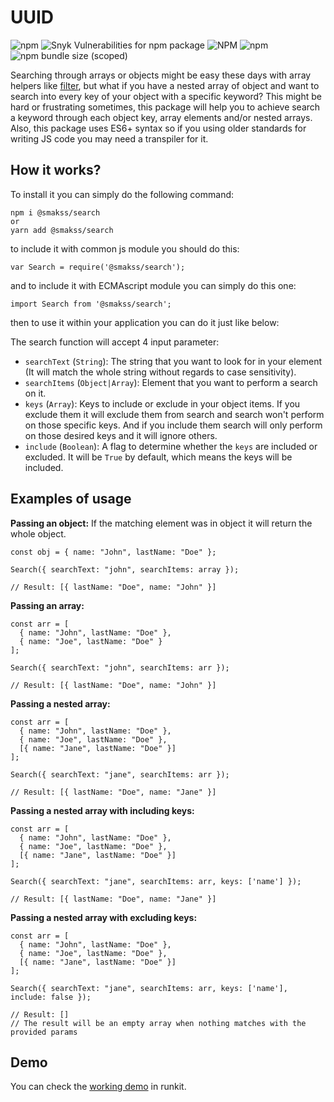 # UUID

![npm](https://img.shields.io/npm/v/@smakss/search) ![Snyk Vulnerabilities for npm package](https://img.shields.io/snyk/vulnerabilities/npm/@smakss/search) ![NPM](https://img.shields.io/npm/l/@smakss/search) ![npm](https://img.shields.io/npm/dt/@smakss/search) ![npm bundle size (scoped)](https://img.shields.io/bundlephobia/min/@smakss/search)

Searching through arrays or objects might be easy these days with array helpers like [filter](https://developer.mozilla.org/en-US/docs/Web/JavaScript/Reference/Global_Objects/Array/filter), but what if you have a nested array of object and want to search into every key of your object with a specific keyword? This might be hard or frustrating sometimes, this package will help you to achieve search a keyword through each object key, array elements and/or nested arrays. Also, this package uses ES6+ syntax so if you using older standards for writing JS code you may need a transpiler for it.

## How it works?

To install it you can simply do the following command:

```
npm i @smakss/search
or
yarn add @smakss/search
```

to include it with common js module you should do this:

```
var Search = require('@smakss/search');
```

and to include it with ECMAscript module you can simply do this one:

```
import Search from '@smakss/search';
```

then to use it within your application you can do it just like below:

The search function will accept 4 input parameter:

- `searchText` (`String`): The string that you want to look for in your element (It will match the whole string without regards to case sensitivity).
- `searchItems` (`Object|Array`): Element that you want to perform a search on it.
- `keys` (`Array`): Keys to include or exclude in your object items. If you exclude them it will exclude them from search and search won't perform on those specific keys. And if you include them search will only perform on those desired keys and it will ignore others.
- `include` (`Boolean`): A flag to determine whether the `keys` are included or excluded. It will be `True` by default, which means the keys will be included. 

## Examples of usage

**Passing an object:**
If the matching element was in object it will return the whole object.
```
const obj = { name: "John", lastName: "Doe" };

Search({ searchText: "john", searchItems: array });

// Result: [{ lastName: "Doe", name: "John" }]
```

**Passing an array:**
```
const arr = [
  { name: "John", lastName: "Doe" },
  { name: "Joe", lastName: "Doe" }
];

Search({ searchText: "john", searchItems: arr });

// Result: [{ lastName: "Doe", name: "John" }]
```

**Passing a nested array:**
```
const arr = [
  { name: "John", lastName: "Doe" },
  { name: "Joe", lastName: "Doe" },
  [{ name: "Jane", lastName: "Doe" }]
];

Search({ searchText: "jane", searchItems: arr });

// Result: [{ lastName: "Doe", name: "Jane" }]
```

**Passing a nested array with including keys:**
```
const arr = [
  { name: "John", lastName: "Doe" },
  { name: "Joe", lastName: "Doe" },
  [{ name: "Jane", lastName: "Doe" }]
];

Search({ searchText: "jane", searchItems: arr, keys: ['name'] });

// Result: [{ lastName: "Doe", name: "Jane" }]
```

**Passing a nested array with excluding keys:**
```
const arr = [
  { name: "John", lastName: "Doe" },
  { name: "Joe", lastName: "Doe" },
  [{ name: "Jane", lastName: "Doe" }]
];

Search({ searchText: "jane", searchItems: arr, keys: ['name'], include: false });

// Result: []
// The result will be an empty array when nothing matches with the provided params
```

## Demo

You can check the [working demo](https://runkit.com/smakss/search) in runkit.